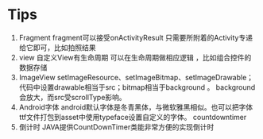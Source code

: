 # Tips

1. Fragment
  fragment可以接受onActivityResult 只需要所附着的Activity专递给它即可，比如拍照结果
2. view
自定义View有生命周期 可以在生命周期做相应逻辑 ，比如组合控件的数据存储
3. ImageView
setImageResource、setImageBitmap、setImageDrawable；
代码中设置drawable相当于src；bitmap相当于background 。
background会放大，而src受scrollType影响。
4. Android字体
android默认字体是冬青黑体，与微软雅黑相似。也可以把字体ttf文件打包到asset中使用typeface设置自定义的字体。
countdowntimer
5. 倒计时
JAVA提供CountDownTimer类能非常方便的实现倒计时
